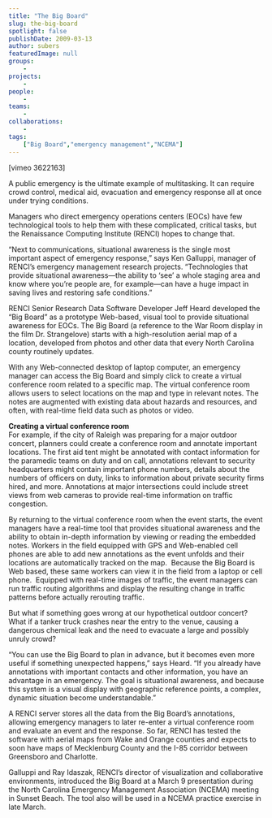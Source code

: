 ```yaml
---
title: "The Big Board"
slug: the-big-board
spotlight: false
publishDate: 2009-03-13
author: subers
featuredImage: null
groups:
    - 
projects:
    - 
people:
    - 
teams: 
    - 
collaborations:
    - 
tags:
    ["Big Board","emergency management","NCEMA"]
---
```

<p>[vimeo 3622163]</p>

<p>A public emergency is the ultimate example of multitasking. It can require crowd control, medical aid, evacuation and emergency response all at once under trying conditions.</p>

<p>Managers who direct emergency operations centers (EOCs) have few technological tools to help them with these complicated, critical tasks, but the Renaissance Computing Institute (RENCI) hopes to change that.<!--more--></p>

<p>“Next to communications, situational awareness is the single most important aspect of emergency response,” says Ken Galluppi, manager of RENCI’s emergency management research projects. “Technologies that provide situational awareness—the ability to ‘see’ a whole staging area and know where you’re people are, for example—can have a huge impact in saving lives and restoring safe conditions.”</p>

<p>RENCI Senior Research Data Software Developer Jeff Heard developed the “Big Board” as a prototype Web-based, visual tool to provide situational awareness for EOCs. The Big Board (a reference to the War Room display in the film Dr. Strangelove) starts with a high-resolution aerial map of a location, developed from photos and other data that every North Carolina county routinely updates.</p>

<p>With any Web-connected desktop of laptop computer, an emergency manager can access the Big Board and simply click to create a virtual conference room related to a specific map. The virtual conference room allows users to select locations on the map and type in relevant notes. The notes are augmented with existing data about hazards and resources, and often, with real-time field data such as photos or video.</p>

<p><span class="head2"><strong>Creating a virtual conference room</strong></span><br />
 For example, if the city of Raleigh was preparing for a major outdoor concert, planners could create a conference room and annotate important locations. The first aid tent might be annotated with contact information for the paramedic teams on duty and on call, annotations relevant to security headquarters might contain important phone numbers, details about the numbers of officers on duty, links to information about private security firms hired, and more. Annotations at major intersections could include street views from web cameras to provide real-time information on traffic congestion.</p>

<p>By returning to the virtual conference room when the event starts, the event managers have a real-time tool that provides situational awareness and the ability to obtain in-depth information by viewing or reading the embedded notes. Workers in the field equipped with GPS and Web-enabled cell phones are able to add new annotations as the event unfolds and their locations are automatically tracked on the map.  Because the Big Board is Web based, these same workers can view it in the field from a laptop or cell phone.  Equipped with real-time images of traffic, the event managers can run traffic routing algorithms and display the resulting change in traffic patterns before actually rerouting traffic.</p>

<p>But what if something goes wrong at our hypothetical outdoor concert? What if a tanker truck crashes near the entry to the venue, causing a dangerous chemical leak and the need to evacuate a large and possibly unruly crowd?</p>

<p>“You can use the Big Board to plan in advance, but it becomes even more useful if something unexpected happens,” says Heard. “If you already have annotations with important contacts and other information, you have an advantage in an emergency. The goal is situational awareness, and because this system is a visual display with geographic reference points, a complex, dynamic situation become understandable.”</p>

<p>A RENCI server stores all the data from the Big Board’s annotations, allowing emergency managers to later re-enter a virtual conference room and evaluate an event and the response. So far, RENCI has tested the software with aerial maps from Wake and Orange counties and expects to soon have maps of Mecklenburg County and the I-85 corridor between Greensboro and Charlotte.</p>

<p>Galluppi and Ray Idaszak, RENCI’s director of visualization and collaborative environments, introduced the Big Board at a March 9 presentation during the North Carolina Emergency Management Association (NCEMA) meeting in Sunset Beach. The tool also will be used in a NCEMA practice exercise in late March.</p>
